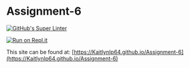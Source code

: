 # Assignment-6

[![GitHub's Super Linter](https://github.com/KaitlynIp64/Assignment-6/workflows/GitHub's%20Super%20Linter/badge.svg)](https://github.com/KaitlynIp64/Assignment-6/actions)

[![Run on Repl.it](https://repl.it/badge/github/KaitlynIp64/Assignment-6)](https://repl.it/github/KaitlynIp64/Assignment-6)

This site can be found at: [https://KaitlynIp64.github.io/Assignment-6](https://KaitlynIp64.github.io/Assignment-6)
